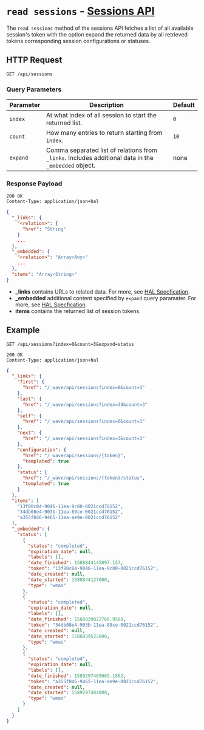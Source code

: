 # `read sessions` - [Sessions API](../README.md#sessions-api)

The `read sessions` method of the sessions API fetches a list of all available
session's token with the option expand the returned data by all retrieved
tokens corresponding session configurations or statuses.

## HTTP Request

```
GET /api/sessions
```

### Query Parameters

| Parameter | Description                                                                                          | Default |
| --------- | ---------------------------------------------------------------------------------------------------- | ------- |
| `index`   | At what index of all session to start the returned list.                                             | `0`     |
| `count`   | How many entries to return starting from `index`.                                                    | `10`    |
| `expand`  | Comma separated list of relations from `_links`. Includes additional data in the `_embedded` object. | none    |

### Response Payload

```
200 OK
Content-Type: application/json+hal
```

```json
{
  "_links": {
    "<relation>": {
      "href": "String"
    }
    ...
  },
  "_embedded": {
    "<relation>": "Array<Any>"
    ...
  },
  "items": "Array<String>"
}
```

- **\_links** contains URLs to related data. For more, see [HAL Specfication](https://tools.ietf.org/html/draft-kelly-json-hal).
- **\_embedded** additional content specified by `expand` query paramater. For more, see [HAL Specfication](https://tools.ietf.org/html/draft-kelly-json-hal).
- **items** contains the returned list of session tokens.

## Example

```
GET /api/sessions?index=0&count=3&expand=status
```

```
200 OK
Content-Type: application/json+hal
```

```json
{
  "_links": {
    "first": {
      "href": "/_wave/api/sessions?index=0&count=3"
    },
    "last": {
      "href": "/_wave/api/sessions?index=39&count=3"
    },
    "self": {
      "href": "/_wave/api/sessions?index=0&count=3"
    },
    "next": {
      "href": "/_wave/api/sessions?index=3&count=3"
    },
    "configuration": {
      "href": "/_wave/api/sessions/{token}",
      "templated": true
    },
    "status": {
      "href": "/_wave/api/sessions/{token}/status",
      "templated": true
    }
  },
  "items": [
    "13f80c84-9046-11ea-9c80-0021ccd76152",
    "34db08e4-903b-11ea-89ce-0021ccd76152",
    "a355f846-9465-11ea-ae9e-0021ccd76152"
  ],
  "_embedded": {
    "status": [
      {
        "status": "completed",
        "expiration_date": null,
        "labels": [],
        "date_finished": 1588844145897.157,
        "token": "13f80c84-9046-11ea-9c80-0021ccd76152",
        "date_created": null,
        "date_started": 1588844127000,
        "type": "wmas"
      },
      {
        "status": "completed",
        "expiration_date": null,
        "labels": [],
        "date_finished": 1588839822768.9568,
        "token": "34db08e4-903b-11ea-89ce-0021ccd76152",
        "date_created": null,
        "date_started": 1588839522000,
        "type": "wmas"
      },
      {
        "status": "completed",
        "expiration_date": null,
        "labels": [],
        "date_finished": 1589297485065.1802,
        "token": "a355f846-9465-11ea-ae9e-0021ccd76152",
        "date_created": null,
        "date_started": 1589297484000,
        "type": "wmas"
      }
    ]
  }
}
```
